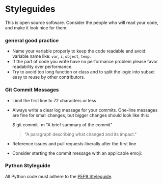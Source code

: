 # Styleguides

This is open source software. Consider the people who will read your code, and make it look nice for them. 

### general good practice

* Name your variable properly to keep the code readable and avoid variable name like: `var`, `i`, `object`, `temp`.
* If the part of code you write have no performance problem please favor readability over performance.
* Try to avoid too long function or class and to split the logic into subset easy to reuse by other contributors. 

### Git Commit Messages

* Limit the first line to 72 characters or less
* Always write a clear log message for your commits. One-line messages are fine for small changes, but bigger 
changes should look like this:

    $ git commit -m "A brief summary of the commit"
    >
    > "A paragraph describing what changed and its impact."

* Reference issues and pull requests liberally after the first line
* Consider starting the commit message with an applicable emoji:

### Python Styleguide

All Python code must adhere to the [PEP8 Styleguide](https://www.python.org/dev/peps/pep-0008).


